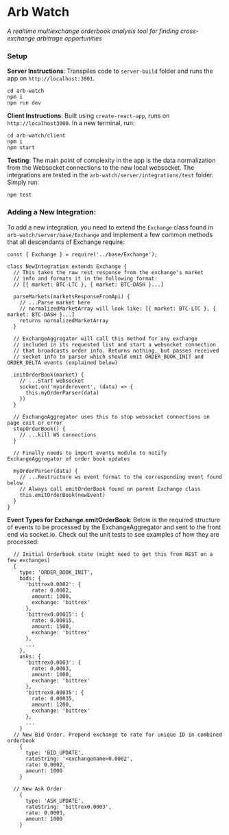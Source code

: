 # Arb Watch

*A realtime multiexchange orderbook analysis tool for finding cross-exchange arbitrage opportunities*

### Setup

**Server Instructions**: Transpiles code to `server-build` folder and runs the app on `http://localhost:3001`.
```
cd arb-watch
npm i
npm run dev
```
**Client Instructions**: Built using `create-react-app`, runs on `http://localhost3000`. In a new terminal, run:
```
cd arb-watch/client
npm i
npm start
```

**Testing**: The main point of complexity in the app is the data normalization from the Websocket connections to the new local websocket. The integrations are tested in the `arb-watch/server/integrations/test` folder. Simply run:
```
npm test
```

### Adding a New Integration:

To add a new integration, you need to extend the `Exchange` class found in `arb-watch/server/base/Exchange` and implement a few common methods that all descendants of Exchange require:

```
const { Exchange } = require('../base/Exchange');

class NewIntegration extends Exchange {
  // This takes the raw rest response from the exchange's market  
  // info and formats it in the following format:
  // [{ market: BTC-LTC }, { market: BTC-DASH }...]
  
  parseMarkets(marketsResponseFromApi) {
    // ...Parse market here
    // normalizedMarketArray will look like: [{ market: BTC-LTC }, { market: BTC-DASH }...]
    returns normalizedMarketArray
  }
  
  // ExchangeAggregator will call this method for any exchange 
  // included in its requested list and start a websocket connection 
  // that broadcasts order info. Returns nothing, but passes received
  // socket info to parser which should emit ORDER_BOOK_INIT and ORDER_DELTA events (explained below)
  
  initOrderBook(market) {
    // ...Start websocket
    socket.on('myorderevent', (data) => {
      this.myOrderParser(data)
    })
  }

  // ExchangeAggregator uses this to stop websocket connections on page exit or error
  stopOrderBook() {
    // ...kill WS connections
  }

  // Finally needs to import events module to notify ExchangeAggregator of order book updates

  myOrderParser(data) {
    // ...Restructure ws event format to the corresponding event found below
    // Always call emitOrderBook found on parent Exchange class
    this.emitOrderBook(newEvent)
  }
}
```

**Event Types for Exchange.emitOrderBook**: Below is the required structure of events to be processed by the ExchangeAggregator and sent to the front end via socket.io. Check out the unit tests to see examples of how they are processed:

```
  // Initial Orderbook state (might need to get this from REST on a few exchanges)
  {
    type: 'ORDER_BOOK_INIT',
    bids: {
      'bittrex0.0002': {
        rate: 0.0002,
        amount: 1000,
        exchange: 'bittrex'
      },
      'bittrex0.00015': {
        rate: 0.00015,
        amount: 1500,
        exchange: 'bittrex'
      },
      ...
    },
    asks: {
      'bittrex0.0003': {
        rate: 0.0003,
        amount: 1000,
        exchange: 'bittrex'
      },
      'bittrex0.00035': {
        rate: 0.00035,
        amount: 1200,
        exchange: 'bittrex'
      },
      ...
    }
  // New Bid Order. Prepend exchange to rate for unique ID in combined orderbook
    {
      type: 'BID_UPDATE',
      rateString: '<exchangename>0.0002',
      rate: 0.0002,
      amount: 1000
    }
  
  // New Ask Order
    {
      type: 'ASK_UPDATE',
      rateString: 'bittrex0.0003',
      rate: 0.0003,
      amount: 1000
    }
```

